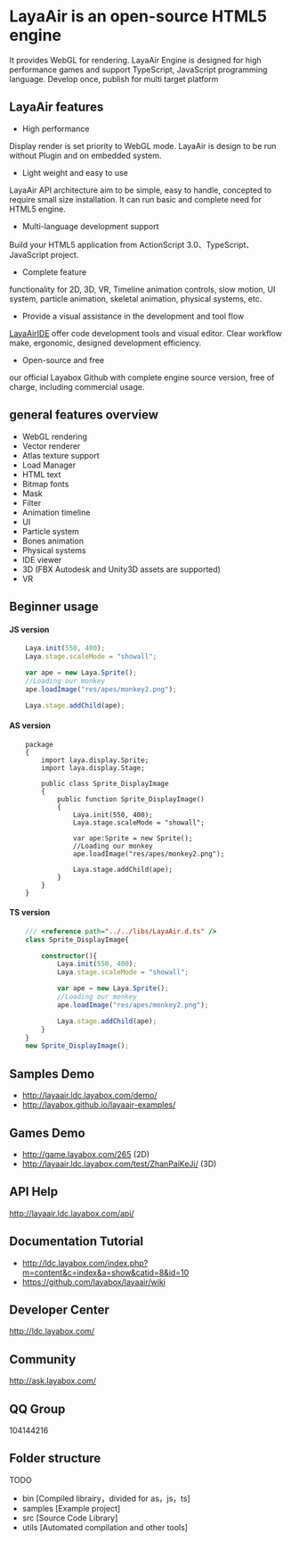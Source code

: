 # LayaAir is an open-source HTML5 engine

It provides WebGL for rendering.
LayaAir Engine is designed for high performance games and support TypeScript, JavaScript programming language.
Develop once, publish for multi target platform

## LayaAir features

- High performance

Display render is set priority to WebGL mode.
LayaAir is design to be run without Plugin and on embedded system.

- Light weight and easy to use

LayaAir API architecture aim to be simple, easy to handle, concepted to require small size installation. It can run basic and complete need for HTML5 engine.

- Multi-language development support

Build your HTML5 application from ActionScript 3.0、TypeScript、JavaScript project.

- Complete feature

functionality for 2D, 3D, VR, Timeline animation controls, slow motion, UI system, particle animation, skeletal animation, physical systems, etc.

- Provide a visual assistance in the development and tool flow

[LayaAirIDE](http://ldc.layabox.com/index.php?m=content&c=index&a=lists&catid=27) offer code development tools and visual editor. Clear workflow make, ergonomic, designed development efficiency.

- Open-source and free

our official Layabox Github with complete engine source version, free of charge, including commercial usage.

## general features overview
- WebGL rendering
- Vector renderer
- Atlas texture support
- Load Manager
- HTML text
- Bitmap fonts
- Mask
- Filter
- Animation timeline
- UI
- Particle system
- Bones animation
- Physical systems
- IDE viewer
- 3D (FBX Autodesk and Unity3D assets are supported)
- VR

## Beginner usage
#### JS version
```js
    Laya.init(550, 400);
    Laya.stage.scaleMode = "showall";

    var ape = new Laya.Sprite();
    //Loading our monkey
    ape.loadImage("res/apes/monkey2.png");

    Laya.stage.addChild(ape);
```

#### AS version
```as3
    package
    {
        import laya.display.Sprite;
        import laya.display.Stage;

        public class Sprite_DisplayImage
        {
            public function Sprite_DisplayImage()
            {
                Laya.init(550, 400);
      		    Laya.stage.scaleMode = "showall";

                var ape:Sprite = new Sprite();
                //Loading our monkey
                ape.loadImage("res/apes/monkey2.png");

                Laya.stage.addChild(ape);
            }
        }
    }
```

#### TS version
```ts
    /// <reference path="../../libs/LayaAir.d.ts" />
    class Sprite_DisplayImage{

        constructor(){
            Laya.init(550, 400);
            Laya.stage.scaleMode = "showall";

            var ape = new Laya.Sprite();
            //Loading our monkey
            ape.loadImage("res/apes/monkey2.png");

            Laya.stage.addChild(ape);
        }
    }
    new Sprite_DisplayImage();
```

## Samples Demo

- http://layaair.ldc.layabox.com/demo/
- http://layabox.github.io/layaair-examples/

## Games Demo

- http://game.layabox.com/265 (2D)
- http://layaair.ldc.layabox.com/test/ZhanPaiKeJi/ (3D)

## API Help

http://layaair.ldc.layabox.com/api/

## Documentation Tutorial

- http://ldc.layabox.com/index.php?m=content&c=index&a=show&catid=8&id=10
- https://github.com/layabox/layaair/wiki

## Developer Center

http://ldc.layabox.com/

## Community

http://ask.layabox.com/

## QQ Group

104144216

## Folder structure
TODO
- bin [Compiled librairy，divided for as，js，ts]
- samples [Example project]
- src [Source Code Library]
- utils [Automated compilation and other tools]


